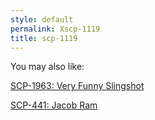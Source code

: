 ```yaml
---
style: default
permalink: Xscp-1119
title: scp-1119
---
```

You may also like:

[SCP-1963: Very Funny Slingshot](http://scp-wiki.net/scp-1963)

[SCP-441: Jacob Ram](http://scp-wiki.net/scp-441)
